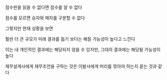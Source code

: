 점수판을 읽을 수 없다면 점수를 알 수 없다

점수를 모르면 승자와 패자를 구분할 수 없다

그렇지만 현재 상황을 보면

훨씬 더 큰 규모가 미래 결과를 돕기 보다는 해칠 가능성이 높다고 느낀다

이는 내 개인적인 결과에는 해당되지 않을 수 있지만, 그대의 결과에는 해당될 가능성이 높다

재무설계사에게 재무조언을 구하는 것은 이발사에게 머리를 깎아야 하는지 묻는 것과 같다

